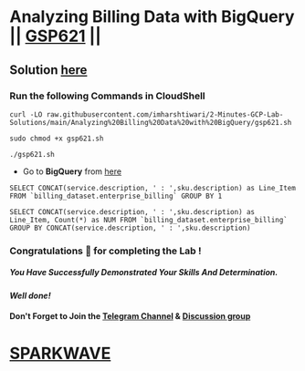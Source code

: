 # Analyzing Billing Data with BigQuery || [GSP621](https://www.cloudskillsboost.google/focuses/7114?parent=catalog) ||

## Solution [here](https://youtu.be/T2lHq8kMOHk)

### Run the following Commands in CloudShell

```
curl -LO raw.githubusercontent.com/imharshtiwari/2-Minutes-GCP-Lab-Solutions/main/Analyzing%20Billing%20Data%20with%20BigQuery/gsp621.sh

sudo chmod +x gsp621.sh

./gsp621.sh
```

* Go to **BigQuery** from [here](https://console.cloud.google.com/bigquery?)

```
SELECT CONCAT(service.description, ' : ',sku.description) as Line_Item FROM `billing_dataset.enterprise_billing` GROUP BY 1
```
```
SELECT CONCAT(service.description, ' : ',sku.description) as Line_Item, Count(*) as NUM FROM `billing_dataset.enterprise_billing` GROUP BY CONCAT(service.description, ' : ',sku.description)
```

### Congratulations 🎉 for completing the Lab !

##### *You Have Successfully Demonstrated Your Skills And Determination.*

#### *Well done!*

#### Don't Forget to Join the [Telegram Channel](https://t.me/sparkwave.01) & [Discussion group](https://t.me/sparkwave.01chats)

# [SPARKWAVE](https://www.youtube.com/@sparkwave.01)
